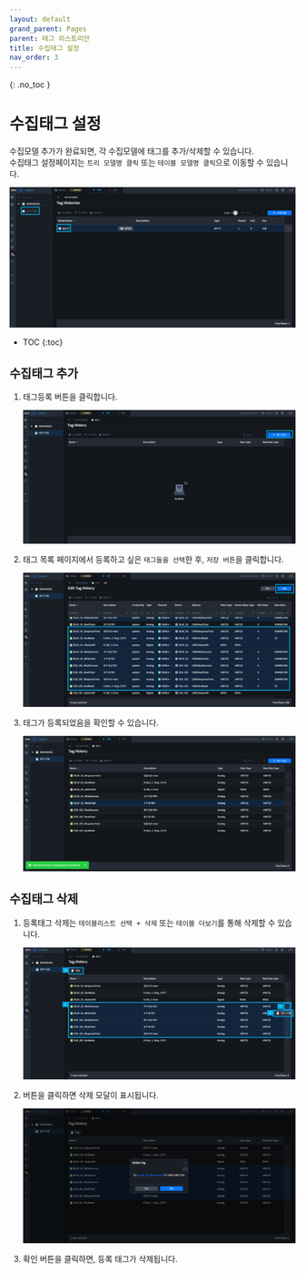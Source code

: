```yaml
---
layout: default
grand_parent: Pages
parent: 태그 히스토리안
title: 수집태그 설정 
nav_order: 3
---
```


{: .no_toc }
# 수집태그 설정  
수집모델 추가가 완료되면, 각 수집모델에 태그를 추가/삭제할 수 있습니다.  
수집태그 설정페이지는 `트리 모델명 클릭` 또는 `테이블 모델명 클릭`으로 이동할 수 있습니다.  

![TAGHISTORIAN_REGISTER](./taghistorianregister-1.png)

- TOC
{:toc}


## 수집태그 추가  
1. 태그등록 버튼을 클릭합니다.

    ![TAGHISTORIAN_REGISTER_BTN](./taghistorianregister-btn-1.png)

2. 태그 목록 페이지에서 등록하고 싶은 `태그들을 선택`한 후, `저장 버튼`을 클릭합니다.

    ![TAGHISTORIAN_REGISTER_SAVE](./taghistorianregister-save-1.png)

3. 태그가 등록되었음을 확인할 수 있습니다.

    ![TAGHISTORIAN_REGISTER_RESULT](./taghistorianregister-result-1.png)

## 수집태그 삭제
1. 등록태그 삭제는 `테이블리스트 선택 + 삭제` 또는 `테이블 더보기`를 통해 삭제할 수 있습니다.  

    ![TAGHISTORIAN_REGISTER_DELETE](./taghistorianregister-delete-2.png)

2. 버튼을 클릭하면 삭제 모달이 표시됩니다.  

    ![TAGHISTORIAN_REGISTER_DELETE_MODAL](./taghistoriandelete-modal-2.png)

3. 확인 버튼을 클릭하면, 등록 태그가 삭제됩니다.  
